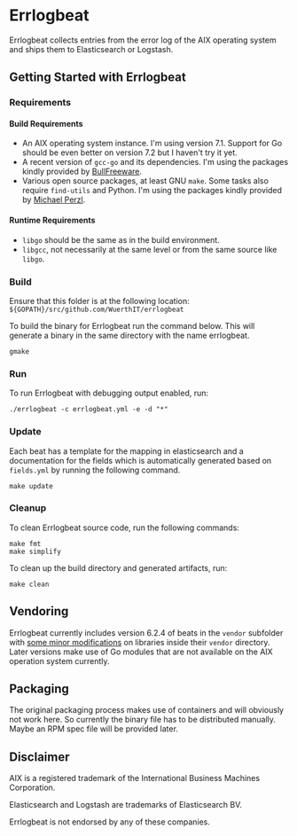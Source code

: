 # Errlogbeat

Errlogbeat collects entries from the error log of the AIX operating system and ships them to Elasticsearch or Logstash.

## Getting Started with Errlogbeat

### Requirements

#### Build Requirements

- An AIX operating system instance. I'm using version 7.1. Support for Go should be even better on version 7.2 but I haven't try it yet.
- A recent version of `gcc-go` and its dependencies. I'm using the packages kindly provided by [BullFreeware](http://www.bullfreeware.com/search.php?package=gcc-go).
- Various open source packages, at least GNU `make`. Some tasks also require `find-utils` and Python. I'm using the packages kindly provided by [Michael Perzl](http://www.perzl.org/aix/).

#### Runtime Requirements

- `libgo` should be the same as in the build environment.
- `libgcc`, not necessarily at the same level or from the same source like `libgo`.

### Build

Ensure that this folder is at the following location:
`${GOPATH}/src/github.com/WuerthIT/errlogbeat`

To build the binary for Errlogbeat run the command below. This will generate a binary
in the same directory with the name errlogbeat.

```
gmake
```

### Run

To run Errlogbeat with debugging output enabled, run:

```
./errlogbeat -c errlogbeat.yml -e -d "*"
```

### Update

Each beat has a template for the mapping in elasticsearch and a documentation for the fields
which is automatically generated based on `fields.yml` by running the following command.

```
make update
```

### Cleanup

To clean Errlogbeat source code, run the following commands:

```
make fmt
make simplify
```

To clean up the build directory and generated artifacts, run:

```
make clean
```

## Vendoring

Errlogbeat currently includes version 6.2.4 of beats in the `vendor` subfolder with [some minor modifications](https://github.com/WuerthIT/beats/releases/tag/v6.2.4-support_aix) on libraries inside their `vendor` directory. Later versions make use of Go modules that are not available on the AIX operation system currently.

## Packaging

The original packaging process makes use of containers and will obviously not work here. So currently the binary file has to be distributed manually. Maybe an RPM spec file will be provided later.

## Disclaimer

AIX is a registered trademark of the International Business Machines Corporation.

Elasticsearch and Logstash are trademarks of Elasticsearch BV.

Errlogbeat is not endorsed by any of these companies.
